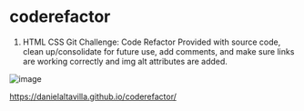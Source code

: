 # coderefactor

1. HTML CSS Git Challenge: Code Refactor
 Provided with source code, clean up/consolidate for future use, add comments, and make sure links are working correctly and img alt attributes are added. 

![image](https://user-images.githubusercontent.com/95892816/147417128-e2538604-8e26-4771-9d19-92b537612c24.png)

https://danielaltavilla.github.io/coderefactor/
